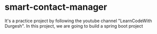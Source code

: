 # smart-contact-manager
It's a practice project by following the youtube channel "LearnCodeWith Durgesh". In this project, we are going to build a spring boot project
